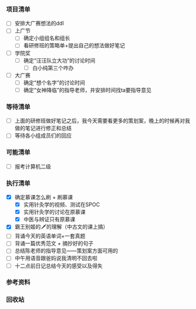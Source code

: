 ### 项目清单

- [ ] 安排大广赛想法的ddl
- [ ] 上广节
  - [ ] 确定小组组名和组长
  - [ ] 看研修班的策略单+提出自己的想法做好笔记
- [ ] 学院奖
  - [ ] 确定“汪汪队立大功”的讨论时间
    - [ ] 白小纯第三个咋办
- [ ] 大广赛
  - [ ] 确定“想个名字”的讨论时间
  - [ ] 确定“女神降临”的指导老师，并安排时间找ta要指导意见

### 等待清单

- [ ] 上面的研修班做好笔记之后，我今天需要看更多的策划案，晚上的时候再对我做的笔记进行修正和总结
- [ ] 等待各小组成员们的回应

### 可能清单

- [ ] 报考计算机二级

### 执行清单

- [x] 确定慕课怎么刷 + 刷慕课
  - [x] 实用针灸学的视频、测试在SPOC
  - [x] 实用针灸学的讨论在原慕课
  - [x] 中医与辨证只有原慕课
- [x] 霸王别姬的🗡的理解（中古文的课上搞）
- [ ] 背诵今天的英语单词+一套真题
- [ ] 背诵一篇优秀范文 + 摘抄好的句子
- [ ] 总结陈老师的指导意见——策划案方面可用的
- [ ] 中午用语音跟爸妈说我清明不回去啦
- [ ] 十二点前日记总结今天的感受以及得失

### 参考资料



### 回收站

